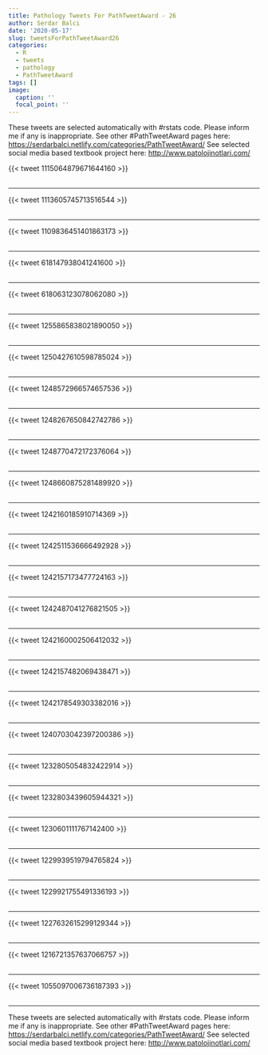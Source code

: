 ```yaml
---
title: Pathology Tweets For PathTweetAward - 26
author: Serdar Balci
date: '2020-05-17'
slug: tweetsForPathTweetAward26
categories:
  - R
  - tweets
  - pathology
  - PathTweetAward
tags: []
image:
  caption: ''
  focal_point: ''
---
```



These tweets are selected automatically with #rstats code. Please inform me if any is inappropriate.
See other #PathTweetAward pages here: https://serdarbalci.netlify.com/categories/PathTweetAward/ 
See selected social media based textbook project here: http://www.patolojinotlari.com/

{{< tweet 1115064879671644160 >}}
<br>
<br>
<hr>
{{< tweet 1113605745713516544 >}}
<br>
<br>
<hr>
{{< tweet 1109836451401863173 >}}
<br>
<br>
<hr>
{{< tweet 618147938041241600 >}}
<br>
<br>
<hr>
{{< tweet 618063123078062080 >}}
<br>
<br>
<hr>
{{< tweet 1255865838021890050 >}}
<br>
<br>
<hr>
{{< tweet 1250427610598785024 >}}
<br>
<br>
<hr>
{{< tweet 1248572966574657536 >}}
<br>
<br>
<hr>
{{< tweet 1248267650842742786 >}}
<br>
<br>
<hr>
{{< tweet 1248770472172376064 >}}
<br>
<br>
<hr>
{{< tweet 1248660875281489920 >}}
<br>
<br>
<hr>
{{< tweet 1242160185910714369 >}}
<br>
<br>
<hr>
{{< tweet 1242511536666492928 >}}
<br>
<br>
<hr>
{{< tweet 1242157173477724163 >}}
<br>
<br>
<hr>
{{< tweet 1242487041276821505 >}}
<br>
<br>
<hr>
{{< tweet 1242160002506412032 >}}
<br>
<br>
<hr>
{{< tweet 1242157482069438471 >}}
<br>
<br>
<hr>
{{< tweet 1242178549303382016 >}}
<br>
<br>
<hr>
{{< tweet 1240703042397200386 >}}
<br>
<br>
<hr>
{{< tweet 1232805054832422914 >}}
<br>
<br>
<hr>
{{< tweet 1232803439605944321 >}}
<br>
<br>
<hr>
{{< tweet 1230601111767142400 >}}
<br>
<br>
<hr>
{{< tweet 1229939519794765824 >}}
<br>
<br>
<hr>
{{< tweet 1229921755491336193 >}}
<br>
<br>
<hr>
{{< tweet 1227632615299129344 >}}
<br>
<br>
<hr>
{{< tweet 1216721357637066757 >}}
<br>
<br>
<hr>
{{< tweet 1055097006736187393 >}}
<br>
<br>
<hr>


These tweets are selected automatically with #rstats code. Please inform me if any is inappropriate.
See other #PathTweetAward pages here: https://serdarbalci.netlify.com/categories/PathTweetAward/ 
See selected social media based textbook project here: http://www.patolojinotlari.com/
